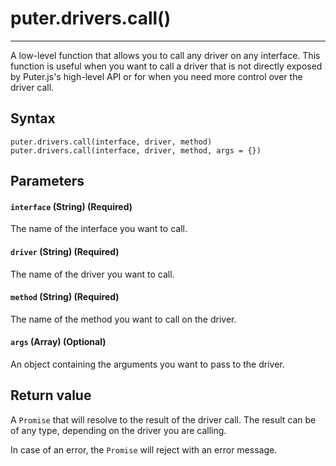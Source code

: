 # puter.drivers.call()
* * *

A low-level function that allows you to call any driver on any interface. This function is useful when you want to call a driver that is not directly exposed by Puter.js's high-level API or for when you need more control over the driver call.

[](#syntax)Syntax
-----------------

```
puter.drivers.call(interface, driver, method)
puter.drivers.call(interface, driver, method, args = {})

```


[](#parameters)Parameters
-------------------------

#### [](#-code-interface-code-string-required-)`interface` (String) (Required)

The name of the interface you want to call.

#### [](#-code-driver-code-string-required-)`driver` (String) (Required)

The name of the driver you want to call.

#### [](#-code-method-code-string-required-)`method` (String) (Required)

The name of the method you want to call on the driver.

#### [](#-code-args-code-array-optional-)`args` (Array) (Optional)

An object containing the arguments you want to pass to the driver.

[](#return-value)Return value
-----------------------------

A `Promise` that will resolve to the result of the driver call. The result can be of any type, depending on the driver you are calling.

In case of an error, the `Promise` will reject with an error message.